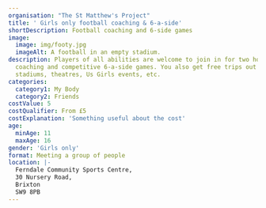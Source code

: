 ```yaml
---
organisation: "The St Matthew's Project"
title: ' Girls only football coaching & 6-a-side'
shortDescription: Football coaching and 6-side games
image:
  image: img/footy.jpg
  imageAlt: A football in an empty stadium.
description: Players of all abilities are welcome to join in for two hours of
  coaching and competitive 6-a-side games. You also get free trips out to
  stadiums, theatres, Us Girls events, etc.
categories:
  category1: My Body
  category2: Friends
costValue: 5
costQualifier: From £5
costExplanation: 'Something useful about the cost'
age:
  minAge: 11
  maxAge: 16
gender: 'Girls only'
format: Meeting a group of people
location: |-
  Ferndale Community Sports Centre,
  30 Nursery Road,
  Brixton
  SW9 8PB
---
```

